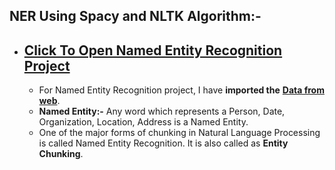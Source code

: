 ## NER Using Spacy and NLTK Algorithm:-
* ## [Click To Open Named Entity Recognition Project](https://nbviewer.org/github/pranabkumarpaul/Named_Entity_Recognition/blob/main/Named_Entity_Recognition%28NER%29.ipynb)
  * For Named Entity Recognition project, I have **imported the** [**Data from web**](https://www.gutenberg.org/files/65567/65567-0.txt).
  * **Named Entity:-** Any word which represents a Person, Date, Organization, Location, Address is a Named Entity.
  * One of the major forms of chunking in Natural Language Processing is called Named Entity Recognition. It is also called as **Entity Chunking**.
